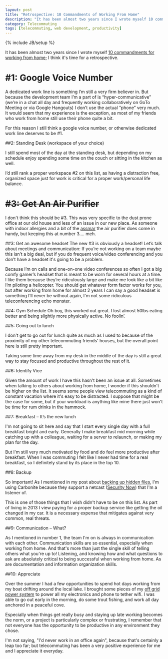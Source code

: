 ```yaml
---
layout: post
title: "Retrospective: 10 Commandments of Working From Home"
description: "It has been almost two years since I wrote myself 10 commandments for working from home; I think it's time for a retrospective."
category: Telecommuting
tags: [telecommuting, web development, productivity]
---
```

{% include JB/setup %}

It has been almost two years since I wrote myself [10 commandments for working from home](http://mattsurabian.github.io/the-10-commandments-of-working-from-home/); I think it's time for a retrospective.


# \#1: Google Voice Number
A dedicated work line is something I’m still a very firm believer in. But because the development team I’m a part of is “hyper-communicative” (we’re in a chat all day and frequently working collaboratively on GoTo Meeting or via Google Hangouts) I don’t use the actual “phone” very much. It would seem that my experience is the exception, as most of my friends who work from home still use their phone quite a bit. 

For this reason I still think a google voice number, or otherwise dedicated work line deserves to be #1.

#\#2: Standing Desk (workspace of your choice)

I still spend most of the day at the standing desk, but depending on my schedule enjoy spending some time on the couch or sitting in the kitchen as well. 

I’d still rank a proper workspace #2 on this list, as having a distraction free, organized space just for work is critical for a proper work/personal life balance.

# <strike>#3: Get An Air Purifier</strike>

I don't think this should be #3. This was very specific to the dust prone office at our old house and less of an issue in our new place. As someone with indoor allergies and a bit of the [assmar](https://www.youtube.com/watch?v=bJp1ptX4F3M) the air purifier does come in handy, but keeping this at number 3…. meh.

#\#3: Get an awesome headset
The new #3 is obviously a headset! Let’s talk about meetings and communication: If you’re not working on a team maybe this isn’t a big deal, but if you do frequent voice/video conferencing and you don’t have a headset it's going to be a problem.

Because I’m on calls and one-on-one video conferences so often I got a big comfy gamer’s headset that is meant to be worn for several hours at a time. I like them because they’re ridiculously large and make me look like a bit like I’m piloting a helicopter. You should get whatever form factor works for you, but after working from home for almost 2 years I can say a good headset is something I’ll never be without again, I'm not some ridiculous teleconferencing echo monster.

#\#4: Gym Schedule
Oh boy, this worked out great. I lost almost 50lbs eating better and being slightly more physically active. No foolin’. 

#\#5: Going out to lunch

I don't get to go out for lunch quite as much as I used to because of the proximity of my other telecommuting friends' houses, but the overall point here is still pretty important. 

Taking some time away from my desk in the middle of the day is still a great way to stay focused and productive throughout the rest of it.

#\#6: Identify Vice

Given the amount of work I have this hasn't been an issue at all. Sometimes when talking to others about working from home, I wonder if this shouldn't be higher on the list. It seems some people view telecommuting as a kind of constant vacation where it's easy to be distracted. I suppose that might be the case for some, but if your workload is anything like mine there just won't be time for rum drinks in the hammock.

#\#7: Breakfast – It’s the new lunch

I'm not going to sit here and say that I start every single day with a full breakfast bright and early. Generally I make breakfast mid morning while catching up with a colleague, waiting for a server to relaunch, or making my plan for the day.

But I'm still very much motivated by food and do feel more productive after breakfast. When I was commuting I felt like I never had time for a real breakfast, so I definitely stand by its place in the top 10.

#\#8: Backup

So important! As I mentioned in my post about [backing up hidden files](http://mattsurabian.github.io/dot-vaults-encrypted-hidden-file-backup/), I'm using Carbonite because they support a netcast ([Security Now](http://twit.tv/show/security-now)) that I'm a listener of. 

This is one of those things that I wish didn't have to be on this list. As part of living in 2013 I view paying for a proper backup service like getting the oil changed in my car. It is a necessary expense that mitigates against very common, real threats.

#\#9: Communication – What?

As I mentioned in number 1, the team I'm on is always in communication with each other. Communication skills are so essential, especially when working from home. And that's more than just the single skill of telling others what you're up to! Listening, and knowing how and what questions to ask are absolutely critical to being successful when working from home. As are documentation and information organization skills.

#\#10: Appreciate

Over the summer I had a few opportunities to spend hot days working from my boat drifting around the local lake. I brought some pieces of my [off grid power system](http://mattsurabian.github.io/my-off-grid-power-setup/) to power all my electronics and phone to tether wifi. I was able to go out early in the morning, do some trout fishing, and work all day anchored in a peaceful cove. 

Especially when things get really busy and staying up late working becomes the norm, or a project is particularly complex or frustrating, I remember that not everyone has the opportunity to be productive in any environment they chose.

I'm not saying, "I'd never work in an office again", because that's certainly a leap too far; but telecommuting has been a very positive experience for me and I appreciate it everyday.




